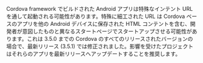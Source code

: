 
<p>   Cordova framework でビルドされた Android アプリは特殊なインテント URL を通して起動される可能性があります。特殊に細工された URL は Cordova ベースのアプリを他の Android デバイスに保存された HTML コンテントを含む、開発者が意図したものと異なるスタートページでスタートアップさせる可能性があります。これは 3.5.0 までの Cordova のすべてのリリースされたバージョンの場合で、最新リリース (3.5.1) では修正されました。影響を受けたプロジェクトはそれらのアプリを最新リリースへアップデートすることを推奨します。 </p>
